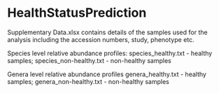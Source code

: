 # HealthStatusPrediction

Supplementary Data.xlsx contains details of the samples used for the analysis including the accession numbers, study, phenotype etc.

Species level relative abundance profiles:
  species_healthy.txt - healthy samples;
  species_non-healthy.txt - non-healthy samples 

Genera level relative abundance profiles
  genera_healthy.txt - healthy samples;
  genera_non-healthy.txt - non-healthy samples 
